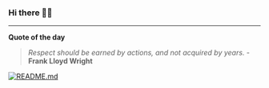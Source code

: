 ### Hi there 👋🏻


---

**Quote of the day**

> *Respect should be earned by actions, and not acquired by years.* - **Frank Lloyd Wright** 

[![README.md](https://github.com/marcolovazzano/marcolovazzano/actions/workflows/readme.yml/badge.svg?branch=main)](https://github.com/marcolovazzano/marcolovazzano/actions/workflows/readme.yml)
